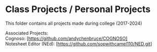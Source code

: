# Class Projects / Personal Projects
This folder contains all projects made during college (2017-2024) <br>

Associated Projects:<br>
Cognoso: [https://github.com/andychenbruce/COGNOSO] <br>
Notesheet Editor (NEd): [https://github.com/sopwithcamel110/NED.git]
